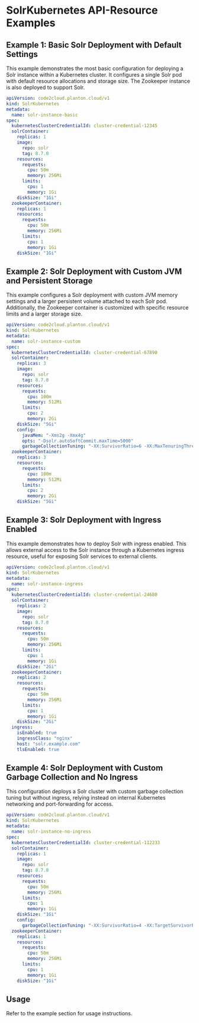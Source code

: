 # SolrKubernetes API-Resource Examples

## Example 1: Basic Solr Deployment with Default Settings

This example demonstrates the most basic configuration for deploying a Solr instance within a Kubernetes cluster. It configures a single Solr pod with default resource allocations and storage size. The Zookeeper instance is also deployed to support Solr.

```yaml
apiVersion: code2cloud.planton.cloud/v1
kind: SolrKubernetes
metadata:
  name: solr-instance-basic
spec:
  kubernetesClusterCredentialId: cluster-credential-12345
  solrContainer:
    replicas: 1
    image:
      repo: solr
      tag: 8.7.0
    resources:
      requests:
        cpu: 50m
        memory: 256Mi
      limits:
        cpu: 1
        memory: 1Gi
    diskSize: "1Gi"
  zookeeperContainer:
    replicas: 1
    resources:
      requests:
        cpu: 50m
        memory: 256Mi
      limits:
        cpu: 1
        memory: 1Gi
    diskSize: "1Gi"
```

## Example 2: Solr Deployment with Custom JVM and Persistent Storage

This example configures a Solr deployment with custom JVM memory settings and a larger persistent volume attached to each Solr pod. Additionally, the Zookeeper container is customized with specific resource limits and a larger storage size.

```yaml
apiVersion: code2cloud.planton.cloud/v1
kind: SolrKubernetes
metadata:
  name: solr-instance-custom
spec:
  kubernetesClusterCredentialId: cluster-credential-67890
  solrContainer:
    replicas: 3
    image:
      repo: solr
      tag: 8.7.0
    resources:
      requests:
        cpu: 100m
        memory: 512Mi
      limits:
        cpu: 2
        memory: 2Gi
    diskSize: "5Gi"
    config:
      javaMem: "-Xms2g -Xmx4g"
      opts: "-Dsolr.autoSoftCommit.maxTime=5000"
      garbageCollectionTuning: "-XX:SurvivorRatio=6 -XX:MaxTenuringThreshold=10"
  zookeeperContainer:
    replicas: 3
    resources:
      requests:
        cpu: 100m
        memory: 512Mi
      limits:
        cpu: 2
        memory: 2Gi
    diskSize: "5Gi"
```

## Example 3: Solr Deployment with Ingress Enabled

This example demonstrates how to deploy Solr with ingress enabled. This allows external access to the Solr instance through a Kubernetes ingress resource, useful for exposing Solr services to external clients.

```yaml
apiVersion: code2cloud.planton.cloud/v1
kind: SolrKubernetes
metadata:
  name: solr-instance-ingress
spec:
  kubernetesClusterCredentialId: cluster-credential-24680
  solrContainer:
    replicas: 2
    image:
      repo: solr
      tag: 8.7.0
    resources:
      requests:
        cpu: 50m
        memory: 256Mi
      limits:
        cpu: 1
        memory: 1Gi
    diskSize: "2Gi"
  zookeeperContainer:
    replicas: 2
    resources:
      requests:
        cpu: 50m
        memory: 256Mi
      limits:
        cpu: 1
        memory: 1Gi
    diskSize: "2Gi"
  ingress:
    isEnabled: true
    ingressClass: "nginx"
    host: "solr.example.com"
    tlsEnabled: true
```

## Example 4: Solr Deployment with Custom Garbage Collection and No Ingress

This configuration deploys a Solr cluster with custom garbage collection tuning but without ingress, relying instead on internal Kubernetes networking and port-forwarding for access.

```yaml
apiVersion: code2cloud.planton.cloud/v1
kind: SolrKubernetes
metadata:
  name: solr-instance-no-ingress
spec:
  kubernetesClusterCredentialId: cluster-credential-112233
  solrContainer:
    replicas: 1
    image:
      repo: solr
      tag: 8.7.0
    resources:
      requests:
        cpu: 50m
        memory: 256Mi
      limits:
        cpu: 1
        memory: 1Gi
    diskSize: "1Gi"
    config:
      garbageCollectionTuning: "-XX:SurvivorRatio=4 -XX:TargetSurvivorRatio=85 -XX:MaxTenuringThreshold=6"
  zookeeperContainer:
    replicas: 1
    resources:
      requests:
        cpu: 50m
        memory: 256Mi
      limits:
        cpu: 1
        memory: 1Gi
    diskSize: "1Gi"
```

## Usage

Refer to the example section for usage instructions.
